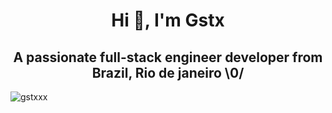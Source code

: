 <h1 align="center">Hi 👋, I'm Gstx</h1>
<h2 align="center">A passionate full-stack engineer developer from Brazil, Rio de janeiro \0/</h2>

<p><img align="center" src="https://github-readme-streak-stats.herokuapp.com/?user=gstxxx&" alt="gstxxx" /></p>

